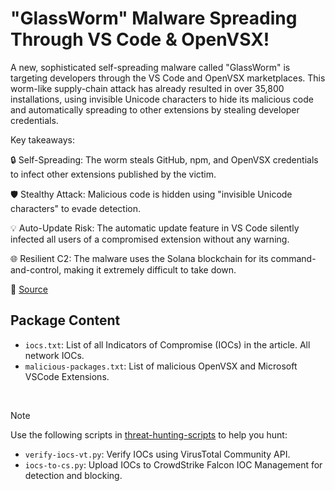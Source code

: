 # "GlassWorm" Malware Spreading Through VS Code & OpenVSX!

A new, sophisticated self-spreading malware called "GlassWorm" is targeting developers through the VS Code and OpenVSX marketplaces. This worm-like supply-chain attack has already resulted in over 35,800 installations, using invisible Unicode characters to hide its malicious code and automatically spreading to other extensions by stealing developer credentials.

Key takeaways:

🔒 Self-Spreading: The worm steals GitHub, npm, and OpenVSX credentials to infect other extensions published by the victim. 

🛡️ Stealthy Attack: Malicious code is hidden using "invisible Unicode characters" to evade detection. 

💡 Auto-Update Risk: The automatic update feature in VS Code silently infected all users of a compromised extension without any warning. 

🌐 Resilient C2: The malware uses the Solana blockchain for its command-and-control, making it extremely difficult to take down.

🔗 [Source](https://www.koi.ai/blog/glassworm-first-self-propagating-worm-using-invisible-code-hits-openvsx-marketplace)

## Package Content

- `iocs.txt`: List of all Indicators of Compromise (IOCs) in the article. All network IOCs.
- `malicious-packages.txt`: List of malicious OpenVSX and ‍Microsoft VSCode Extensions.

<br>

> [!NOTE]
> Use the following scripts in [threat-hunting-scripts](../../threat-hunting-scripts/) to help you hunt:
>
> - `verify-iocs-vt.py`: Verify IOCs using VirusTotal Community API.
> - `iocs-to-cs.py`: Upload IOCs to CrowdStrike Falcon IOC Management for detection and blocking.